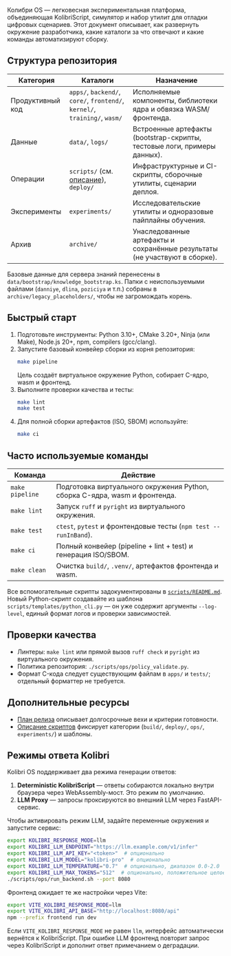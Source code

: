 Колибри OS — легковесная экспериментальная платформа, объединяющая KolibriScript, симулятор и набор утилит для отладки цифровых сценариев. Этот документ описывает, как развернуть окружение разработчика, какие каталоги за что отвечают и какие команды автоматизируют сборку.

## Структура репозитория
| Категория         | Каталоги                                          | Назначение |
|-------------------|---------------------------------------------------|------------|
| Продуктивный код  | `apps/`, `backend/`, `core/`, `frontend/`, `kernel/`, `training/`, `wasm/` | Исполняемые компоненты, библиотеки ядра и обвязка WASM/фронтенда. |
| Данные            | `data/`, `logs/`                                  | Встроенные артефакты (bootstrap-скрипты, тестовые логи, примеры данных). |
| Операции          | `scripts/` (см. [описание](scripts/README.md)), `deploy/` | Инфраструктурные и CI-скрипты, сборочные утилиты, сценарии деплоя. |
| Эксперименты      | `experiments/`                                    | Исследовательские утилиты и одноразовые пайплайны обучения. |
| Архив             | `archive/`                                        | Унаследованные артефакты и сохранённые результаты (не участвуют в сборке). |

Базовые данные для сервера знаний перенесены в `data/bootstrap/knowledge_bootstrap.ks`. Папки с неиспользуемыми файлами
(`danniye`, `dlina`, `poziciya` и т.п.) собраны в `archive/legacy_placeholders/`, чтобы не загромождать корень.

## Быстрый старт
1. Подготовьте инструменты: Python 3.10+, CMake 3.20+, Ninja (или Make), Node.js 20+, npm, compilers (gcc/clang).
2. Запустите базовый конвейер сборки из корня репозитория:
   ```bash
   make pipeline
   ```
   Цель создаёт виртуальное окружение Python, собирает C-ядро, wasm и фронтенд.
3. Выполните проверки качества и тесты:
   ```bash
   make lint
   make test
   ```
4. Для полной сборки артефактов (ISO, SBOM) используйте:
   ```bash
   make ci
   ```

## Часто используемые команды
| Команда       | Действие |
|---------------|----------|
| `make pipeline` | Подготовка виртуального окружения Python, сборка C-ядра, wasm и фронтенда. |
| `make lint`     | Запуск `ruff` и `pyright` из виртуального окружения. |
| `make test`     | `ctest`, `pytest` и фронтендовые тесты (`npm test --runInBand`). |
| `make ci`       | Полный конвейер (pipeline + lint + test) и генерация ISO/SBOM. |
| `make clean`    | Очистка `build/`, `.venv/`, артефактов фронтенда и wasm. |

Все вспомогательные скрипты задокументированы в [`scripts/README.md`](scripts/README.md). Новый Python-скрипт создавайте из
шаблона `scripts/templates/python_cli.py` — он уже содержит аргументы `--log-level`, единый формат логов и проверки зависимостей.

## Проверки качества
- Линтеры: `make lint` или прямой вызов `ruff check` и `pyright` из виртуального окружения.
- Политика репозитория: `./scripts/ops/policy_validate.py`.
- Формат C-кода следует существующим файлам в `apps/` и `tests/`; отдельный форматтер не требуется.

## Дополнительные ресурсы
- [План релиза](docs/project_plan.md) описывает долгосрочные вехи и критерии готовности.
- [Описание скриптов](scripts/README.md) фиксирует категории (`build/`, `deploy/`, `ops/`, `experiments/`) и шаблоны.

## Режимы ответа Kolibri
Kolibri OS поддерживает два режима генерации ответов:

1. **Deterministic KolibriScript** — ответы собираются локально внутри браузера через WebAssembly-мост. Это режим по умолчанию.
2. **LLM Proxy** — запросы проксируются во внешний LLM через FastAPI-сервис.

Чтобы активировать режим LLM, задайте переменные окружения и запустите сервис:

```bash
export KOLIBRI_RESPONSE_MODE=llm
export KOLIBRI_LLM_ENDPOINT="https://llm.example.com/v1/infer"
export KOLIBRI_LLM_API_KEY="<token>"  # опционально
export KOLIBRI_LLM_MODEL="kolibri-pro"  # опционально
export KOLIBRI_LLM_TEMPERATURE="0.7"  # опционально, диапазон 0.0-2.0
export KOLIBRI_LLM_MAX_TOKENS="512"  # опционально, положительное целое
./scripts/ops/run_backend.sh --port 8080
```

Фронтенд ожидает те же настройки через Vite:

```bash
export VITE_KOLIBRI_RESPONSE_MODE=llm
export VITE_KOLIBRI_API_BASE="http://localhost:8080/api"
npm --prefix frontend run dev
```

Если `VITE_KOLIBRI_RESPONSE_MODE` не равен `llm`, интерфейс автоматически вернётся к KolibriScript. При ошибке LLM фронтенд
повторит запрос через KolibriScript и дополнит ответ примечанием о деградации.
